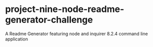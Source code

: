 # project-nine-node-readme-generator-challenge
A Readme Generator featuring node and inquirer 8.2.4 command line application
